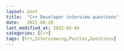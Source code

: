 ```yaml
---
layout: post
title:  "C++ Developer interview questions"
date:   2021-08-20
last_modified_at: 2022-03-04
categories: [C++]
tags: [C++,Interviewing,Puzzles,Questions]
---
```

<link href="/assets/css/questions.css" rel="stylesheet" />

<questions-container dataSource="/assets/data/c++-questions/questions.json"></questions-container>

<link rel="stylesheet" href="https://cdnjs.cloudflare.com/ajax/libs/highlight.js/11.3.1/styles/default.min.css">
<script src="https://cdnjs.cloudflare.com/ajax/libs/highlight.js/11.3.1/highlight.min.js"></script>
<script src="https://cdnjs.cloudflare.com/ajax/libs/highlight.js/11.3.1/languages/cpp.min.js"></script>
<script src="/assets/script/questions-engine.js"/>